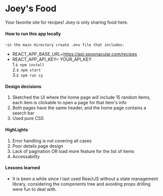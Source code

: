 # Joey's Food 

Your favorite site for recipes! Joey is only sharing food here.


#### How to run this app locally 

-`in the main directory create .env file that includes:` 
  - REACT_APP_BASE_URL=https://api.spoonacular.com/recipes  
  - REACT_APP_API_KEY= YOUR_API_KEY  
1.`$ npm install`  
2.`$ npm start`   
3.`$ npm run cy`   


#### Design decisions

1. Sketched the UI where the home page will include 15 random items, each item is clickable to open a page for that item's info
2. Both pages have the same header, and the home page contains a search bar
3. Used pure CSS 


#### HighLights 

1. Error handling is not covering all cases
2. Poor details page design
3. Lack of pagination OR load more feature for the list of items
4. Accessability


#### Lessons learned 

- It is been a while since I last used ReactJS without a state management library, considering the components tree and avoiding props drilling were fun to deal with.

